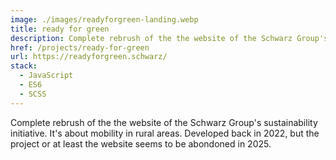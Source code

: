 ```yaml
---
image: ./images/readyforgreen-landing.webp
title: ready for green
description: Complete rebrush of the the website of the Schwarz Group's sustainability initiative.
href: /projects/ready-for-green
url: https://readyforgreen.schwarz/
stack:
  - JavaScript
  - ES6
  - SCSS
---
```


Complete rebrush of the the website of the Schwarz Group's sustainability initiative. It's about mobility in rural areas. Developed back in 2022, but the project or at least the website seems to be abondoned in 2025.